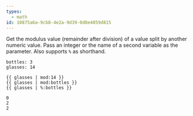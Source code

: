 ```yaml
---
types:
  - math
id: 10875a6a-9cb8-4e2a-9d39-0d8e4059d815
---
```

Get the modulus value (remainder after division) of a value split by another numeric value. Pass an integer or the name of a second variable as the parameter. Also supports `%` as shorthand.

```.language-yaml
bottles: 3
glasses: 14
```

```
{{ glasses | mod:14 }}
{{ glasses | mod:bottles }}
{{ glasses | %:bottles }}

```

```.language-output
0
2
2
```

